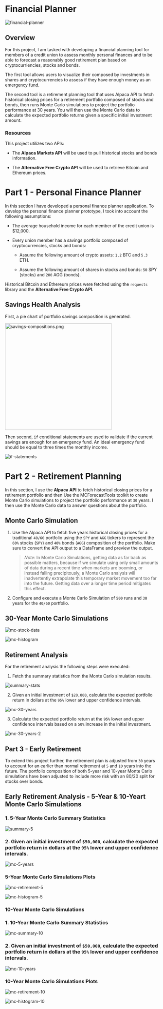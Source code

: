 # Financial Planner

![financial-planner](Images/financial-planner.png)


## Overview

For this project, I am tasked with developing a financial planning tool for members of a credit union to assess monthly personal finances and to be able to forecast a reasonably good retirement plan based on cryptocurriencies, stocks and bonds.

The first tool allows users to visualize their composed by investments in shares and cryptocurrencies to assess if they have enough money as an emergency fund.

The second tool is a retirement planning tool that uses Alpaca API to fetch historical closing prices for a retirement portfolio composed of stocks and bonds, then runs Monte Carlo simulations to project the portfolio performance at 30 years. You will then use the Monte Carlo data to calculate the expected portfolio returns given a specific initial investment amount.


### Resources

This project utilizes two APIs:

* The **Alpaca Markets API** will be used to pull historical stocks and bonds information.  
    
* The **Alternative Free Crypto API** will be used to retrieve Bitcoin and Ethereum prices.

# Part 1 - Personal Finance Planner

In this section I have developed a personal finance planner application. To develop the personal finance planner prototype, I took into account the following assumptions:

* The average household income for each member of the credit union is $12,000.

* Every union member has a savings portfolio composed of cryptocurrencies, stocks and bonds:

    * Assume the following amount of crypto assets: `1.2` BTC and `5.3` ETH.

    * Assume the following amount of shares in stocks and bonds: `50` SPY (stocks) and `200` AGG (bonds).

Historical Bitcoin and Ethereum prices were fetched using the `requests` library and the **Alternative Free Crypto API**.

## Savings Health Analysis

First, a pie chart of portfolio savings composition is generated.

<img src="Images/savings-composition.png" alt="savings-compositions.png" width="350"/>

Then second, `if` conditional statements are used to validate if the current savings are enough for an emergency fund. An ideal emergency fund should be equal to three times the monthly income.

![if-statements](Images/if-statements.png)

# Part 2 - Retirement Planning

In this section, I use the **Alpaca API** to fetch historical closing prices for a retirement portfolio and then Use the MCForecastTools toolkit to create Monte Carlo simulations to project the portfolio performance at `30` years. I then use the Monte Carlo data to answer questions about the portfolio.

## Monte Carlo Simulation

1. Use the Alpaca API to fetch five years historical closing prices for a traditional `40/60` portfolio using the `SPY` and `AGG` tickers to represent the `60%` stocks (`SPY`) and `40%` bonds (`AGG`) composition of the portfolio. Make sure to convert the API output to a DataFrame and preview the output.

    > *Note*: In Monte Carlo Simulations, getting data as far back as possible matters, because if we simulate using only small amounts of data during a recent time when markets are booming, or instead falling precipitously, a Monte Carlo analysis will inadvertently extrapolate this temporary market movement too far into the future. Getting data over a longer time period mitigates this effect.

2. Configure and execute a Monte Carlo Simulation of `500` runs and `30` years for the `40/60` portfolio.

## 30-Year Monte Carlo Simulations

![mc-stock-data](Images/mc-stock-data.png)

![mc-histogram](Images/mc-histogram.png)

## Retirement Analysis

For the retirement analysis the following steps were executed:

1. Fetch the summary statistics from the Monte Carlo simulation results.

![summary-stats](Images/summary-stats.png)

2. Given an initial investment of `$20,000`, calculate the expected portfolio return in dollars at the `95%` lower and upper confidence intervals.

![mc-30-years](Images/mc-30-years.png)

3. Calculate the expected portfolio return at the `95%` lower and upper confidence intervals based on a `50%` increase in the initial investment.

![mc-30-years-2](Images/mc-30-years-2.png)

## Part 3 - Early Retirement

To extend this project further, the retirement plan is adjusted from `30` years to account for an earlier than normal retirement at `5` and `10` years into the future. The portfolio composition of both 5-year and 10-year Monte Carlo simulations have been adjusted to include more risk with an 80/20 split for stocks over bonds.

## Early Retirement Analysis - 5-Year & 10-Yeart Monte Carlo Simulations

### 1. 5-Year Monte Carlo Summary Statistics

![summary-5](Images/mc-5-summary.png)

### 2. Given an initial investment of `$50,000`, calculate the expected portfolio return in dollars at the `95%` lower and upper confidence intervals.

![mc-5-years](Images/mc-5-years.png)

### 5-Year Monte Carlo Simulations Plots
![mc-retirement-5](Images/mc-retirement-5.png)

![mc-histogram-5](Images/mc-histogram-5.png)

### 10-Year Monte Carlo Simulations

### 1. 10-Year Monte Carlo Summary Statistics

![mc-summary-10](Images/mc-summary-10.png)

### 2. Given an initial investment of `$50,000`, calculate the expected portfolio return in dollars at the `95%` lower and upper confidence intervals.

![mc-10-years](Images/mc-10-years.png)

### 10-Year Monte Carlo Simulations Plots

![mc-retirement-10](Images/mc-retirement-10.png)

![mc-histogram-10](Images/mc-histogram-10.png)